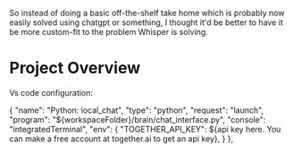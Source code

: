So instead of doing a basic off-the-shelf take home which is probably now easily solved using chatgpt or something, I thought it'd be better to have it be more custom-fit to the problem Whisper is solving.

# Project Overview

Vs code configuration:

{
    "name": "Python: local_chat",
    "type": "python",
    "request": "launch",
    "program": "${workspaceFolder}/brain/chat_interface.py",
    "console": "integratedTerminal",
    "env": {
        "TOGETHER_API_KEY": ${api key here. You can make a free account at together.ai to get an api key},
    }
},

